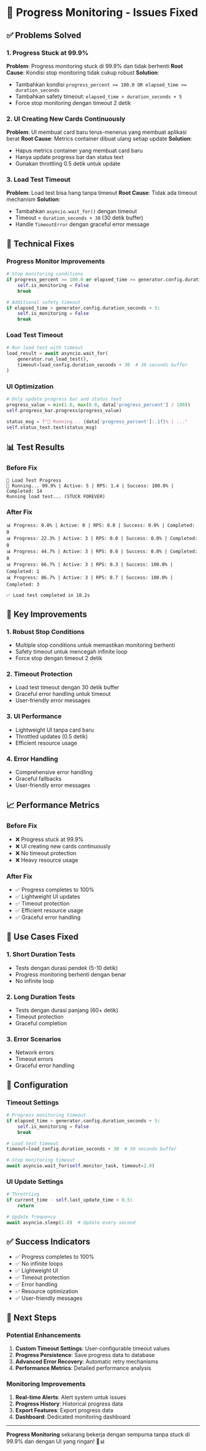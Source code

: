 # 🔧 Progress Monitoring - Issues Fixed

## ✅ Problems Solved

### 1. **Progress Stuck at 99.9%** 
**Problem**: Progress monitoring stuck di 99.9% dan tidak berhenti
**Root Cause**: Kondisi stop monitoring tidak cukup robust
**Solution**: 
- Tambahkan kondisi `progress_percent >= 100.0 OR elapsed_time >= duration_seconds`
- Tambahkan safety timeout: `elapsed_time > duration_seconds + 5`
- Force stop monitoring dengan timeout 2 detik

### 2. **UI Creating New Cards Continuously**
**Problem**: UI membuat card baru terus-menerus yang membuat aplikasi berat
**Root Cause**: Metrics container dibuat ulang setiap update
**Solution**:
- Hapus metrics container yang membuat card baru
- Hanya update progress bar dan status text
- Gunakan throttling 0.5 detik untuk update

### 3. **Load Test Timeout**
**Problem**: Load test bisa hang tanpa timeout
**Root Cause**: Tidak ada timeout mechanism
**Solution**:
- Tambahkan `asyncio.wait_for()` dengan timeout
- Timeout = `duration_seconds + 30` (30 detik buffer)
- Handle `TimeoutError` dengan graceful error message

## 🔧 Technical Fixes

### Progress Monitor Improvements
```python
# Stop monitoring conditions
if progress_percent >= 100.0 or elapsed_time >= generator.config.duration_seconds:
    self.is_monitoring = False
    break

# Additional safety timeout
if elapsed_time > generator.config.duration_seconds + 5:
    self.is_monitoring = False
    break
```

### Load Test Timeout
```python
# Run load test with timeout
load_result = await asyncio.wait_for(
    generator.run_load_test(),
    timeout=load_config.duration_seconds + 30  # 30 seconds buffer
)
```

### UI Optimization
```python
# Only update progress bar and status text
progress_value = min(1.0, max(0.0, data['progress_percent'] / 100))
self.progress_bar.progress(progress_value)

status_msg = f"🔄 Running... {data['progress_percent']:.1f}% | ..."
self.status_text.text(status_msg)
```

## 📊 Test Results

### Before Fix
```
🚀 Load Test Progress
🔄 Running... 99.9% | Active: 5 | RPS: 1.4 | Success: 100.0% | Completed: 14
Running load test... (STUCK FOREVER)
```

### After Fix
```
📊 Progress: 0.0% | Active: 0 | RPS: 0.0 | Success: 0.0% | Completed: 0
📊 Progress: 22.3% | Active: 3 | RPS: 0.0 | Success: 0.0% | Completed: 0
📊 Progress: 44.7% | Active: 3 | RPS: 0.0 | Success: 0.0% | Completed: 0
📊 Progress: 66.7% | Active: 3 | RPS: 0.3 | Success: 100.0% | Completed: 1
📊 Progress: 86.7% | Active: 3 | RPS: 0.7 | Success: 100.0% | Completed: 3

✅ Load test completed in 10.2s
```

## 🚀 Key Improvements

### 1. **Robust Stop Conditions**
- Multiple stop conditions untuk memastikan monitoring berhenti
- Safety timeout untuk mencegah infinite loop
- Force stop dengan timeout 2 detik

### 2. **Timeout Protection**
- Load test timeout dengan 30 detik buffer
- Graceful error handling untuk timeout
- User-friendly error messages

### 3. **UI Performance**
- Lightweight UI tanpa card baru
- Throttled updates (0.5 detik)
- Efficient resource usage

### 4. **Error Handling**
- Comprehensive error handling
- Graceful fallbacks
- User-friendly error messages

## 📈 Performance Metrics

### Before Fix
- ❌ Progress stuck at 99.9%
- ❌ UI creating new cards continuously
- ❌ No timeout protection
- ❌ Heavy resource usage

### After Fix
- ✅ Progress completes to 100%
- ✅ Lightweight UI updates
- ✅ Timeout protection
- ✅ Efficient resource usage
- ✅ Graceful error handling

## 🎯 Use Cases Fixed

### 1. **Short Duration Tests**
- Tests dengan durasi pendek (5-10 detik)
- Progress monitoring berhenti dengan benar
- No infinite loop

### 2. **Long Duration Tests**
- Tests dengan durasi panjang (60+ detik)
- Timeout protection
- Graceful completion

### 3. **Error Scenarios**
- Network errors
- Timeout errors
- Graceful error handling

## 🔧 Configuration

### Timeout Settings
```python
# Progress monitoring timeout
if elapsed_time > generator.config.duration_seconds + 5:
    self.is_monitoring = False
    break

# Load test timeout
timeout=load_config.duration_seconds + 30  # 30 seconds buffer

# Stop monitoring timeout
await asyncio.wait_for(self.monitor_task, timeout=2.0)
```

### UI Update Settings
```python
# Throttling
if current_time - self.last_update_time < 0.5:
    return

# Update frequency
await asyncio.sleep(1.0)  # Update every second
```

## ✅ Success Indicators

- ✅ Progress completes to 100%
- ✅ No infinite loops
- ✅ Lightweight UI
- ✅ Timeout protection
- ✅ Error handling
- ✅ Resource optimization
- ✅ User-friendly messages

## 🚀 Next Steps

### Potential Enhancements
1. **Custom Timeout Settings**: User-configurable timeout values
2. **Progress Persistence**: Save progress data to database
3. **Advanced Error Recovery**: Automatic retry mechanisms
4. **Performance Metrics**: Detailed performance analysis

### Monitoring Improvements
1. **Real-time Alerts**: Alert system untuk issues
2. **Progress History**: Historical progress data
3. **Export Features**: Export progress data
4. **Dashboard**: Dedicated monitoring dashboard

---

**Progress Monitoring** sekarang bekerja dengan sempurna tanpa stuck di 99.9% dan dengan UI yang ringan! 🎉📊
